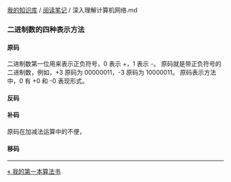 [我的知识库](../README.md) / [阅读笔记](zz_generated_mdi.md) / 深入理解计算机网络.md

### 二进制数的四种表示方法

#### 原码

二进制数第一位用来表示正负符号，0 表示 +，1 表示 -。
原码就是带正负符号的二进制数，例如，+3 原码为 00000011，-3 原码为 10000011。
原码表示方法中，0 有 +0 和 -0 表现形式。
#### 反码

#### 补码

原码在加减法运算中的不便，

#### 移码




---
[« 我的第一本算法书](我的第一本算法书.md)
